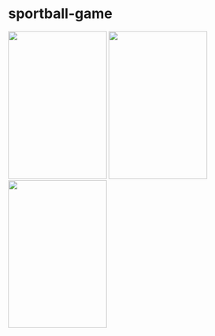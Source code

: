 # sportball-game


<p float="left">
  <img src="https://github.com/user-attachments/assets/640b965d-7b43-49fa-add2-2cff87505fc9" width="200" height="300" />
  <img src="https://github.com/user-attachments/assets/f2831f39-2b30-450c-a200-31acc0485c70" width="200" height="300" />
  <img src="https://github.com/user-attachments/assets/5bfc48a0-aa66-4a82-ac4d-35c1194f61a8" width="200" height="300" />
</p>
